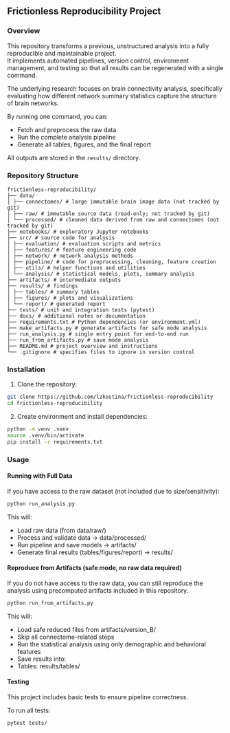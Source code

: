 ## Frictionless Reproducibility Project

### Overview
This repository transforms a previous, unstructured analysis into a fully reproducible and maintainable project.  
It implements automated pipelines, version control, environment management, and testing so that all results can be regenerated with a single command.  

The underlying research focuses on brain connectivity analysis, specifically evaluating how different network summary statistics capture the structure of brain networks.  

By running one command, you can:
- Fetch and preprocess the raw data  
- Run the complete analysis pipeline  
- Generate all tables, figures, and the final report  

All outputs are stored in the `results/` directory.

### Repository Structure
```
frictionless-reproducibility/
├── data/
│ ├── connectomes/ # large immutable brain image data (not tracked by git)
│ ├── raw/ # immutable source data (read-only; not tracked by git)
│ └── processed/ # cleaned data derived from raw and connectomes (not tracked by git)
├── notebooks/ # exploratory Jupyter notebooks
├── src/ # source code for analysis
│ ├── evaluation/ # evaluation scripts and metrics
│ ├── features/ # feature engineering code
│ ├── network/ # network analysis methods
│ ├── pipeline/ # code for preprocessing, cleaning, feature creation
│ ├── utils/ # helper functions and utilities
│ └── analysis/ # statistical models, plots, summary analysis
├── artifacts/ # intermediate outputs 
├── results/ # findings
│ ├── tables/ # summary tables
│ ├── figures/ # plots and visualizations
│ └── report/ # generated report
├── tests/ # unit and integration tests (pytest)
├── docs/ # additional notes or documentation
├── requirements.txt # Python dependencies (or environment.yml)
├── make_artifacts.py # generate artifacts for safe mode analysis
├── run_analysis.py # single entry point for end-to-end run
├── run_from_artifacts.py # save mode analysis
├── README.md # project overview and instructions
└── .gitignore # specifies files to ignore in version control
```

### Installation
1. Clone the repository:
```bash
git clone https://github.com/lzkostina/frictionless-reproducibility
cd frictionless-reproducibility
```

2. Create environment and install dependencies:

```bash
python -m venv .venv
source .venv/bin/activate
pip install -r requirements.txt
```

### Usage
#### Running with Full Data
If you have access to the raw dataset (not included due to size/sensitivity):
```bash
python run_analysis.py
```

This will:
* Load raw data (from data/raw/)
* Process and validate data → data/processed/
* Run pipeline and save models → artifacts/
* Generate final results (tables/figures/report) → results/

#### Reproduce from Artifacts (safe mode, no raw data required)
If you do not have access to the raw data, you can still reproduce the analysis using precomputed artifacts included in this repository.
```bash
python run_from_artifacts.py
```

This will:
* Load safe reduced files from artifacts/version_B/
* Skip all connectome-related steps
* Run the statistical analysis using only demographic and behavioral features
* Save results into:
* Tables: results/tables/


#### Testing

This project includes basic tests to ensure pipeline correctness.

To run all tests:
```bash
pytest tests/
```

